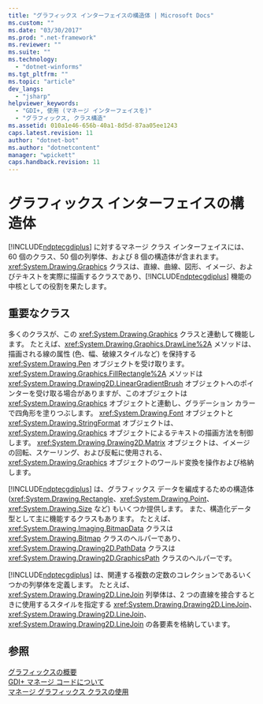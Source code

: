 ```yaml
---
title: "グラフィックス インターフェイスの構造体 | Microsoft Docs"
ms.custom: ""
ms.date: "03/30/2017"
ms.prod: ".net-framework"
ms.reviewer: ""
ms.suite: ""
ms.technology: 
  - "dotnet-winforms"
ms.tgt_pltfrm: ""
ms.topic: "article"
dev_langs: 
  - "jsharp"
helpviewer_keywords: 
  - "GDI+, 使用 (マネージ インターフェイスを)"
  - "グラフィックス, クラス構造"
ms.assetid: 010a1e46-656b-40a1-8d5d-87aa05ee1243
caps.latest.revision: 11
author: "dotnet-bot"
ms.author: "dotnetcontent"
manager: "wpickett"
caps.handback.revision: 11
---
```

# グラフィックス インターフェイスの構造体
[!INCLUDE[ndptecgdiplus](../../../../includes/ndptecgdiplus-md.md)] に対するマネージ クラス インターフェイスには、60 個のクラス、50 個の列挙体、および 8 個の構造体が含まれます。  <xref:System.Drawing.Graphics> クラスは、直線、曲線、図形、イメージ、およびテキストを実際に描画するクラスであり、[!INCLUDE[ndptecgdiplus](../../../../includes/ndptecgdiplus-md.md)] 機能の中核としての役割を果たします。  
  
## 重要なクラス  
 多くのクラスが、この <xref:System.Drawing.Graphics> クラスと連動して機能します。  たとえば、<xref:System.Drawing.Graphics.DrawLine%2A> メソッドは、描画される線の属性 \(色、幅、破線スタイルなど\) を保持する <xref:System.Drawing.Pen> オブジェクトを受け取ります。  <xref:System.Drawing.Graphics.FillRectangle%2A> メソッドは <xref:System.Drawing.Drawing2D.LinearGradientBrush> オブジェクトへのポインターを受け取る場合がありますが、このオブジェクトは <xref:System.Drawing.Graphics> オブジェクトと連動し、グラデーション カラーで四角形を塗りつぶします。  <xref:System.Drawing.Font> オブジェクトと <xref:System.Drawing.StringFormat> オブジェクトは、<xref:System.Drawing.Graphics> オブジェクトによるテキストの描画方法を制御します。  <xref:System.Drawing.Drawing2D.Matrix> オブジェクトは、イメージの回転、スケーリング、および反転に使用される、<xref:System.Drawing.Graphics> オブジェクトのワールド変換を操作および格納します。  
  
 [!INCLUDE[ndptecgdiplus](../../../../includes/ndptecgdiplus-md.md)] は、グラフィックス データを編成するための構造体 \(<xref:System.Drawing.Rectangle>、<xref:System.Drawing.Point>、<xref:System.Drawing.Size> など\) もいくつか提供します。  また、構造化データ型として主に機能するクラスもあります。  たとえば、<xref:System.Drawing.Imaging.BitmapData> クラスは <xref:System.Drawing.Bitmap> クラスのヘルパーであり、<xref:System.Drawing.Drawing2D.PathData> クラスは <xref:System.Drawing.Drawing2D.GraphicsPath> クラスのヘルパーです。  
  
 [!INCLUDE[ndptecgdiplus](../../../../includes/ndptecgdiplus-md.md)] は、関連する複数の定数のコレクションであるいくつかの列挙体を定義します。  たとえば、<xref:System.Drawing.Drawing2D.LineJoin> 列挙体は、2 つの直線を接合するときに使用するスタイルを指定する <xref:System.Drawing.Drawing2D.LineJoin>、<xref:System.Drawing.Drawing2D.LineJoin>、<xref:System.Drawing.Drawing2D.LineJoin> の各要素を格納しています。  
  
## 参照  
 [グラフィックスの概要](../../../../docs/framework/winforms/advanced/graphics-overview-windows-forms.md)   
 [GDI\+ マネージ コードについて](../../../../docs/framework/winforms/advanced/about-gdi-managed-code.md)   
 [マネージ グラフィックス クラスの使用](../../../../docs/framework/winforms/advanced/using-managed-graphics-classes.md)